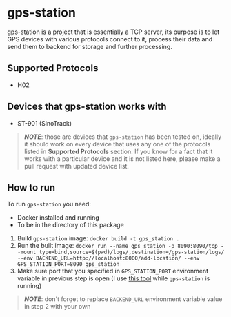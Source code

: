 # gps-station 

gps-station is a project that is essentially a TCP server, its purpose is to let GPS devices with various protocols connect to it, process their data and send them to backend for storage and further processing.

## Supported Protocols
- H02


## Devices that gps-station works with
- ST-901 (SinoTrack)
> _**NOTE**_: those are devices that `gps-station` has been tested on, ideally it should work on every device that uses any one of the protocols listed in **Supported Protocols** section. If you know for a fact that it works with a particular device and it is not listed here, please make a pull request with updated device list.


## How to run
To run `gps-station` you need:
- Docker installed and running
- To be in the directory of this package

1. Build `gps-station` image: `docker build -t gps_station .`
2. Run the built image: `docker run --name gps_station -p 8090:8090/tcp --mount type=bind,source=$(pwd)/logs/,destination=/gps-station/logs/ --env BACKEND_URL=http://localhost:8000/add-location/ --env GPS_STATION_PORT=8090 gps_station`
3. Make sure port that you specified in `GPS_STATION_PORT` environment variable in previous step is open (I use [this tool](https://www.yougetsignal.com/tools/open-ports/) while `gps-station` is running)

> _**NOTE**_: don't forget to replace `BACKEND_URL` environment variable value in step 2 with your own

